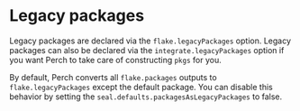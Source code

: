 # Legacy packages

Legacy packages are declared via the `flake.legacyPackages` option. Legacy
packages can also be declared via the `integrate.legacyPackages` option if you
want Perch to take care of constructing `pkgs` for you.

By default, Perch converts all `flake.packages` outputs to
`flake.legacyPackages` except the default package. You can disable this behavior
by setting the `seal.defaults.packagesAsLegacyPackages` to false.
